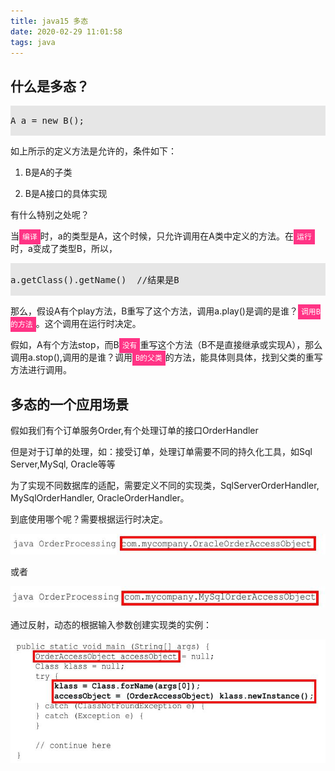```yaml
---
title: java15 多态
date: 2020-02-29 11:01:58
tags: java
---
```


## 什么是多态？

<pre style='background:#e6e6e6;padding=10px;'>

A a = new B();

</pre>

如上所示的定义方法是允许的，条件如下：

1. B是A的子类

2. B是A接口的具体实现

有什么特别之处呢？

当<code style='background:#ff3385;color:white;padding:5px;'>编译</code>时，a的类型是A，这个时候，只允许调用在A类中定义的方法。在<code style='background:#ff3385;color:white;padding:5px;'>运行</code>时，a变成了类型B，所以，

<pre style='background:#e6e6e6;padding=10px;'>

a.getClass().getName()  //结果是B

</pre>

那么，假设A有个play方法，B重写了这个方法，调用a.play()是调的是谁？<code style='background:#ff3385;color:white;padding:5px;'>调用B的方法</code>。这个调用在运行时决定。

假如，A有个方法stop，而B<code style='background:#ff3385;color:white;padding:5px;'>没有</code>重写这个方法（B不是直接继承或实现A），那么调用a.stop(),调用的是谁？调用<code style='background:#ff3385;color:white;padding:5px;'>B的父类</code>的方法，能具体则具体，找到父类的重写方法进行调用。

## 多态的一个应用场景

假如我们有个订单服务Order,有个处理订单的接口OrderHandler

但是对于订单的处理，如：接受订单，处理订单需要不同的持久化工具，如Sql Server,MySql, Oracle等等

为了实现不同数据库的适配，需要定义不同的实现类，SqlServerOrderHandler, MySqlOrderHandler, OracleOrderHandler。

到底使用哪个呢？需要根据运行时决定。

<img src='java15-Polymorphism\d3158b32-219e-4097-8254-4afb87484899.jpg'>

或者

<img src='java15-Polymorphism\ca1ae812-cc61-456b-b753-1c14def49d84.jpg'>

通过反射，动态的根据输入参数创建实现类的实例：

<img src='java15-Polymorphism\4d6add47-fb4a-403a-a973-40c0ef0408ce.jpg'>
